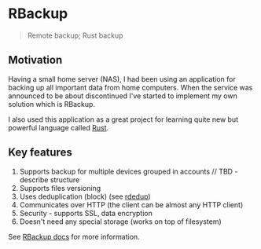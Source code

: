 # RBackup
> Remote backup; Rust backup

## Motivation

Having a small home server (NAS), I had been using an application for backing up all important data from home computers. When the service
was announced to be about discontinued I've started to implement my own solution which is RBackup.

I also used this application as a great project for learning quite new but powerful language called [Rust](https://www.rust-lang.org/).

## Key features

1. Supports backup for multiple devices grouped in accounts // TBD - describe structure
1. Supports files versioning
1. Uses deduplication (block) (see [rdedup](https://github.com/dpc/rdedup))
1. Communicates over HTTP (the client can be almost any HTTP client)
1. Security - supports SSL, data encryption
1. Doesn't need any special storage (works on top of filesystem)

See [RBackup docs](https://jendakol.github.io/rbackup) for more information.
